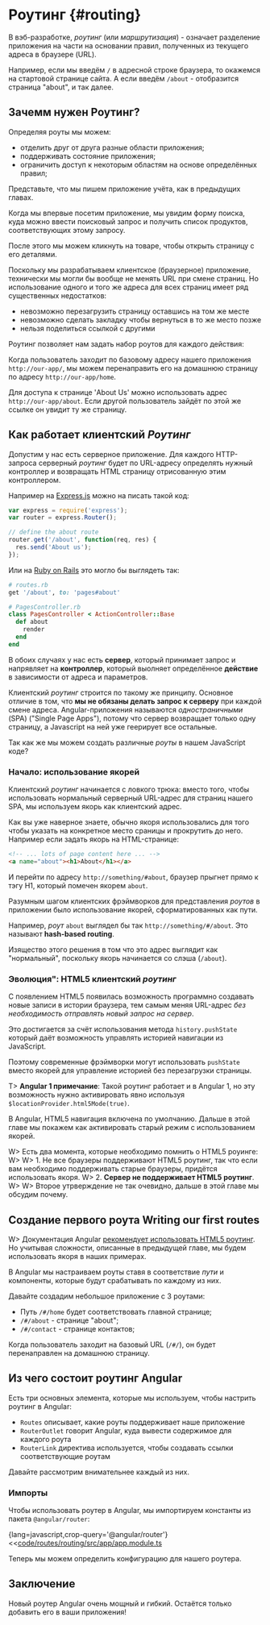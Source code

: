 # Роутинг {#routing}

В вэб-разработке, _роутинг_ (или _маршрутизация_) - означает разделение приложения на части на основании правил, полученных из текущего адреса в браузере (URL).

Например, если мы введём `/` в адресной строке браузера, то окажемся на стартовой странице сайта. А если введём `/about` - отобразится страница "about", и так далее.

## Зачемм нужен Роутинг?

Определяя роуты мы можем:

- отделить друг от друга разные области приложения;
- поддерживать состояние приложения;
- ограничить доступ к некоторым областям на основе определённых правил;

Представьте, что мы пишем приложение учёта, как в предыдущих главах.

Когда мы впервые посетим приложение, мы увидим форму поиска, куда можно ввести поисковый запрос и получить список продуктов, соответствующих этому запросу.

После этого мы можем кликнуть на товаре, чтобы открыть страницу с его деталями.

Поскольку мы разрабатываем клиентское (браузерное) приложение, технически мы могли бы вообще не менять URL при смене страниц. Но использование одного и того же адреса для всех страниц имеет ряд существенных недостатков:

- невозможно перезагрузить страницу оставшись на том же месте
- невозможно сделать закладку чтобы вернуться в то же место позже
- нельзя поделиться ссылкой с другими

Роутинг позволяет нам задать набор роутов для каждого действия:

Когда пользователь заходит по базовому адресу нашего приложения `http://our-app/`, мы можем перенаправить его на домашнюю страницу по адресу `http://our-app/home`.

Для доступа к странице 'About Us' можно использовать адрес `http://our-app/about`. Если другой пользователь зайдёт по этой же ссылке он увидит ту же страницу.

## Как работает клиентский _Роутинг_

Допустим у нас есть серверное приложение. Для каждого HTTP-запроса серверный _роутинг_ будет по URL-адресу определять нужный контроллер и возвращать HTML страницу отрисованную этим контроллером.

Например на [Express.js](http://expressjs.com/guide/routing.html) можно на писать такой код:

```javascript
var express = require('express');
var router = express.Router();

// define the about route
router.get('/about', function(req, res) {
  res.send('About us');
});
```

Или на [Ruby on Rails](http://rubyonrails.org/) это могло бы выглядеть так:

```ruby
# routes.rb
get '/about', to: 'pages#about'

# PagesController.rb
class PagesController < ActionController::Base
  def about
    render
  end
end
```

В обоих случаях у нас есть **сервер**, который принимает запрос и напрявляет на **контроллер**, который выолняет определённое **действие** в зависимости от адреса и параметров.

Клиентский _роутинг_ строится по такому же принципу. Основное отличие в том, что **мы не обязаны делать запрос к серверу** при каждой смене адреса. Angular-приложения называются _одностраничными_ (SPA) ("Single Page Apps"), потому что сервер возвращает только одну страницу, а Javascript на ней уже геерирует все остальные.

Так как же мы можем создать различные _роуты_ в нашем JavaScript коде?

### Начало: использование якорей

Клиентский _роутинг_ начинается с ловкого трюка: вместо того, чтобы использовать нормальный серверный URL-адрес для страниц нашего SPA, мы используем якорь как клиентский адрес.

Как вы уже наверное знаете, обычно якоря использовались для того чтобы указать на конкретное место сраницы и прокрутить до него. Например если задать якорь на HTML-странице:

```html
<!-- ... lots of page content here ... -->
<a name="about"><h1>About</h1></a>
```

И перейти по адресу `http://something/#about`, браузер прыгнет прямо к тэгу H1, который помечен якорем `about`.

Разумным шагом клиентских фрэймворков для представления _роутов_ в приложении было использование якорей, сформатированных как пути.

Например, _роут_ `about` выглядел бы так `http://something/#/about`. Это называют **hash-based routing**.

Изящество этого решения в том что это адрес выглядит как "нормальный", поскольку якорь начинается со слэша (`/about`).

### Эволюция": HTML5 клиентский _роутинг_

С появлением HTML5 появилась возможность программно создавать новые записи в истории браузера, тем самым меняя URL-адрес _без необходимость отправлять новый запрос на сервер_.

Это достигается за счёт использования метода `history.pushState` который даёт возможность управлять историей навигации из JavaScript.

Поэтому современные фрэймворки могут использовать `pushState` вместо якорей для управление историей без перезагрузки страницы.

T> **Angular 1 примечание**: Такой роутинг работает и в Angular 1, но эту возможность нужно активировать явно используя `$locationProvider.html5Mode(true)`.

В Angular, HTML5 навигация включена по умолчанию. Дальше в этой главе мы покажем как активировать старый режим с использованием якорей.

W> Есть два момента, которые необходимо помнить о HTML5 роуинге:
W>
W> 1. Не все браузеры поддерживают HTML5 роутинг, так что если вам необходимо поддерживать старые браузеры, придётся использовать якоря.
W> 2. **Сервер не поддерживает HTML5 роутинг**.
W>
W> Второе утрверждение не так очевидно, дальше в этой главе мы обсудим почему.

## Создание первого роута Writing our first routes

W> Документация Angular [рекомендует использовать HTML5 роутинг](https://angular.io/docs/ts/latest/guide/router.html#!#browser-url-styles). Но учитывая сложности, описанные в предыдущей главе, мы будем использовать якоря в наших примерах.

В Angular мы настраиваем роуты ставя в соответствие _пути_ и компоненты, которые будут срабатывать по каждому из них.

Давайте создадим небольшое приложение с 3 роутами:

- Путь `/#/home` будет соответствовать главной странице;
- `/#/about` - странице "about";
- `/#/contact` - странице контактов;

Когда пользователь заходит на базовый URL (`/#/`), он будет перенаправлен на домашнюю страницу.

## Из чего состоит роутинг Angular

Есть три основных элемента, которые мы используем, чтобы настрить роутинг в Angular:

- `Routes` описывает, какие роуты поддерживает наше приложение
- `RouterOutlet` говорит Angular, куда вывести содержимое для каждого роута
- `RouterLink` директива используется, чтобы создавать ссылки соответствующие роутам

Давайте рассмотрим внимательнее каждый из них.

### Импорты

Чтобы использовать роутер в Angular, мы импортируем константы из пакета `@angular/router`:

{lang=javascript,crop-query='@angular/router'}
<<[code/routes/routing/src/app/app.module.ts](code/routes/routing/src/app/app.module.ts)

Теперь мы можем определить конфигурацию для нашего роутера.













## Заключение

Новый роутер Angular очень мощный и гибкий. Остаётся только добавить его в ваши приложения!